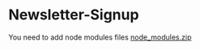 # Newsletter-Signup

You need to add node modules files [node_modules.zip](https://github.com/Prerak-garg/Newsletter-Signup/files/10895853/node_modules.zip)
